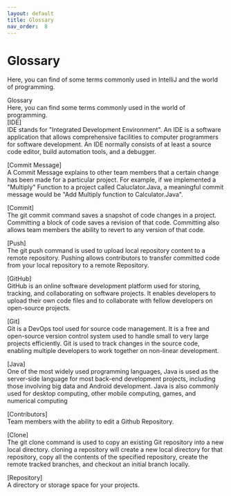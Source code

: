 ```yaml
---
layout: default
title: Glossary
nav_order:  8
---
```


# Glossary

Here, you can find of some terms commonly used in IntelliJ and the world of programming. 

Glossary  
Here, you can find some terms commonly used in the world of programming.  
[IDE]  
IDE stands for "Integrated Development Environment". An IDE is a software application that allows comprehensive facilities to computer programmers for software development. An IDE normally consists of at least a source code editor, build automation tools, and a debugger.  


[Commit Message]  
A Commit Message explains to other team members that a certain change has been made for a particular project. For example, if we implemented a "Multiply" Function to a project called Caluclator.Java, a meaningful commit message would be "Add Multiply function to Calculator.Java".  

[Commit]  
The git commit command saves a snapshot of code changes in a project. Committing a block of code saves a revision of that code. Committing also allows team members the ability to revert to any version of that code.  

[Push]  
The git push command is used to upload local repository content to a remote repository. Pushing allows contributors to transfer committed code from your local repository to a remote Repository.  

[GitHub]  
GitHub is an online software development platform used for storing, tracking, and collaborating on software projects. It enables developers to upload their own code files and to collaborate with fellow developers on open-source projects.  

[Git]  
Git is a DevOps tool used for source code management. It is a free and open-source version control system used to handle small to very large projects efficiently. Git is used to track changes in the source code, enabling multiple developers to work together on non-linear development.  

[Java]  
One of the most widely used programming languages, Java is used as the server-side language for most back-end development projects, including those involving big data and Android development. Java is also commonly used for desktop computing, other mobile computing, games, and numerical computing  

[Contributors]  
Team members with the ability to edit a Github Repository.  

[Clone]  
The git clone command is used to copy an existing Git repository into a new local directory. cloning a repository will create a new local directory for that repository, copy all the contents of the specified repository, create the remote tracked branches, and checkout an initial branch locally.  

[Repository]  
A directory or storage space for your projects.
